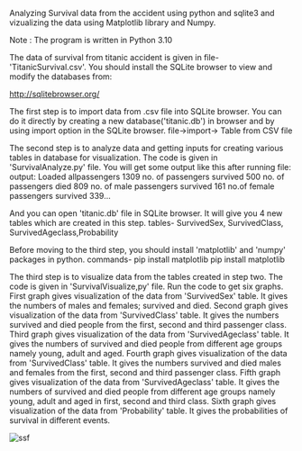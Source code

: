 Analyzing Survival data from the accident using python and sqlite3 and vizualizing the data using Matplotlib library and Numpy.

Note : The program is written in Python 3.10

The data of survival from titanic accident is given in file-'TitanicSurvival.csv'.
You should install the SQLite browser to view and modify the databases from:

http://sqlitebrowser.org/

The first step is to import data from .csv file into SQLite browser. You can do it directly by creating a new database('titanic.db') in browser and by using import option in the SQLite browser.
file->import-> Table from CSV file

The second step is to analyze data and getting inputs for creating various tables in database for visualization. The code is given in 'SurvivalAnalyze.py' file. You will get some output like this after running file:
output:
Loaded allpassengers 1309
no. of passengers survived 500
no. of passengers died 809
no. of male passengers survived 161
no.of female passengers survived 339...

And you can open 'titanic.db' file in SQLite browser. It will give you 4 new tables which are created in this step.
tables- SurvivedSex, SurvivedClass, SurvivedAgeclass,Probability

Before moving to the third step, you should install 'matplotlib' and 'numpy' packages in python. 
commands-
pip install matplotlib
pip install matplotlib

The third step is to visualize data from the tables created in step two. The code is given in 'SurvivalVisualize,py' file. Run the code to get six graphs.
First graph gives visualization of the data from 'SurvivedSex' table. It gives the numbers of males and females; survived and died.
Second graph gives visualization of the data from 'SurvivedClass' table. It gives the numbers survived and died people from the first, second and third passenger class.
Third graph gives visualization of the data from 'SurvivedAgeclass' table. It gives the numbers of survived and died people from different age groups namely young, adult and aged.
Fourth graph gives visualization of the data from 'SurvivedClass' table. It gives the numbers survived and died males and females from the first, second and third passenger class.
Fifth graph gives visualization of the data from 'SurvivedAgeclass' table. It gives the numbers of survived and died people from different age groups namely young, adult and aged in first, second and third class.
Sixth graph gives visualization of the data from 'Probability' table. It gives the probabilities of survival in different events.



![ssf](https://github.com/bhagya777/SurvivalAnalysis/assets/139783534/dd1036b6-b579-4c59-a9a5-0a55033110b7)





















